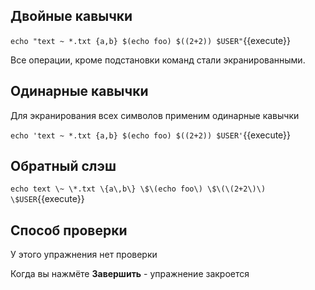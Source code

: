 ## Двойные кавычки

`echo "text ~ *.txt {a,b} $(echo foo) $((2+2)) $USER"`{{execute}}

Все операции, кроме подстановки команд стали экранированными.

## Одинарные кавычки

Для экранирования всех символов применим одинарные кавычки

`echo 'text ~ *.txt {a,b} $(echo foo) $((2+2)) $USER'`{{execute}}

## Обратный слэш

`echo text \~ \*.txt \{a\,b\} \$\(echo foo\) \$\(\(2+2\)\) \$USER`{{execute}}

## Способ проверки

У этого упражнения нет проверки

Когда вы нажмёте **Завершить** - упражнение закроется